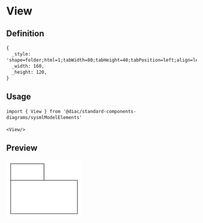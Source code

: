 # View

## Definition

```
{
  _style: 'shape=folder;html=1;tabWidth=80;tabHeight=40;tabPosition=left;align=left;verticalAlign=top;spacingLeft=10;whiteSpace=wrap;',
  _width: 160,
  _height: 120,
}
```

## Usage

```
import { View } from '@diac/standard-components-diagrams/sysmlModelElements'

<View/>
```

## Preview

<img src="./view.png" width="200"/>
